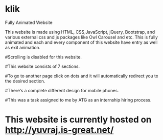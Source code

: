 # klik
Fully Animated Website


This website is made using HTML, CSS,JavaScript, jQuery, Bootstrap, and various external css and js packages like Owl Carousel and etc.
This is fully animated and each and every component of this website have entry as well as exit animation.

#Scrolling is disabled for this website. 

#This website consists of 7 sections.

#To go to another page click on dots and it will automatically redirect you to the desired section.

#There's a complete different design for mobile phones. 

#This was a task assigned to me by ATG as an internship hiring process.


# This website is currently hosted on http://yuvraj.is-great.net/
